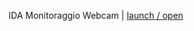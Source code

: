IDA Monitoraggio Webcam | [launch / open](https://github.com/ccristiano22/ida-inclusive-digital-assistant/prototipi/IDAwebcam/) 
